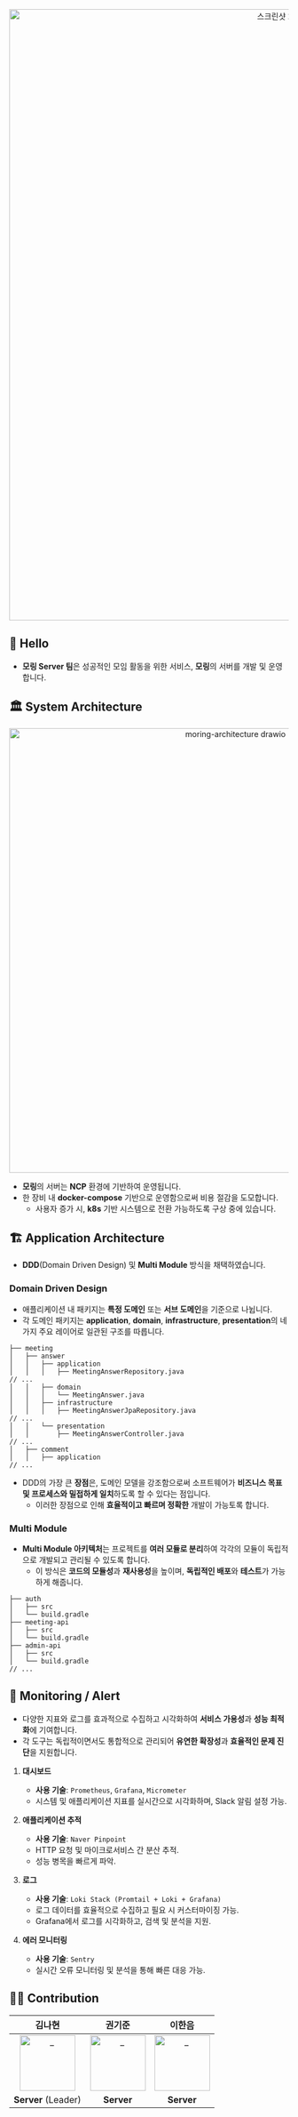 <div align=center>
  <img width="1100" alt="스크린샷 2024-08-07 오후 2 23 06" src="https://github.com/user-attachments/assets/e634746e-fc63-4e71-847a-942a5300272f">
</div>

## 🙌 Hello
- **모링 Server 팀**은 성공적인 모임 활동을 위한 서비스, **모링**의 서버를 개발 및 운영합니다.

## 🏛️ System Architecture
<div align=center>
  <img width="800" alt="moring-architecture drawio" src="https://github.com/user-attachments/assets/b42ad6b8-d452-4929-b07a-efb6f3495f27">
</div>

- **모링**의 서버는 **NCP** 환경에 기반하여 운영됩니다.
- 한 장비 내 **docker-compose** 기반으로 운영함으로써 비용 절감을 도모합니다.
    - 사용자 증가 시, **k8s** 기반 시스템으로 전환 가능하도록 구상 중에 있습니다.

## 🏗️ Application Architecture
- **DDD**(Domain Driven Design) 및 **Multi Module** 방식을 채택하였습니다.

### Domain Driven Design
- 애플리케이션 내 패키지는 **특정 도메인** 또는 **서브 도메인**을 기준으로 나뉩니다.
- 각 도메인 패키지는 **application**, **domain**, **infrastructure**, **presentation**의 네 가지 주요 레이어로 일관된 구조를 따릅니다.
```
├── meeting
│   ├── answer
│   │   ├── application
│   │   │   ├── MeetingAnswerRepository.java
// ...
│   │   ├── domain
│   │   │   └── MeetingAnswer.java
│   │   ├── infrastructure
│   │   │   ├── MeetingAnswerJpaRepository.java
// ...
│   │   └── presentation
│   │       ├── MeetingAnswerController.java
// ...
│   ├── comment
│   │   ├── application
// ...
```
- DDD의 가장 큰 **장점**은, 도메인 모델을 강조함으로써 소프트웨어가 **비즈니스 목표 및 프로세스와 밀접하게 일치**하도록 할 수 있다는 점입니다.
    - 이러한 장점으로 인해 **효율적이고 빠르며 정확한** 개발이 가능토록 합니다.

### Multi Module
- **Multi Module 아키텍처**는 프로젝트를 **여러 모듈로 분리**하여 각각의 모듈이 독립적으로 개발되고 관리될 수 있도록 합니다.
    - 이 방식은 **코드의 모듈성**과 **재사용성**을 높이며, **독립적인 배포**와 **테스트**가 가능하게 해줍니다.
```
├── auth
│   ├── src
│   └── build.gradle
├── meeting-api
│   ├── src
│   └── build.gradle
├── admin-api
│   ├── src
│   └── build.gradle
// ...
```

## 🚨 Monitoring / Alert
- 다양한 지표와 로그를 효과적으로 수집하고 시각화하여 **서비스 가용성**과 **성능 최적화**에 기여합니다.
- 각 도구는 독립적이면서도 통합적으로 관리되어 **유연한 확장성**과 **효율적인 문제 진단**을 지원합니다.

1. **대시보드**
    -  **사용 기술**: `Prometheus`, `Grafana`, `Micrometer`
    - 시스템 및 애플리케이션 지표를 실시간으로 시각화하며, Slack 알림 설정 가능.

2. **애플리케이션 추적**
    - **사용 기술**: `Naver Pinpoint`
    - HTTP 요청 및 마이크로서비스 간 분산 추적.
    - 성능 병목을 빠르게 파악.

3. **로그**
    - **사용 기술**: `Loki Stack (Promtail + Loki + Grafana)`
    - 로그 데이터를 효율적으로 수집하고 필요 시 커스터마이징 가능.
    - Grafana에서 로그를 시각화하고, 검색 및 분석을 지원.

4. **에러 모니터링**
    - **사용 기술**: `Sentry`
    - 실시간 오류 모니터링 및 분석을 통해 빠른 대응 가능.

## 🧑‍💻 Contribution
<div align=center>

| 김나현 | 권기준 | 이한음 |
|:---:|:---:|:---:|
| <a href="https://github.com/nahyeon99"> <img src="https://avatars.githubusercontent.com/u/69833665?v=4" width=100px alt="_"/> </a> | <a href="https://github.com/kkjsw17"> <img src="https://avatars.githubusercontent.com/u/39583312?v=4" width=100px alt="_"/> </a> | <a href="https://github.com/LeeHanEum"> <img src="https://avatars.githubusercontent.com/u/103233513?v=4" width=100px alt="_"/> </a> |
| **Server** (Leader) | **Server** | **Server** |

</div>